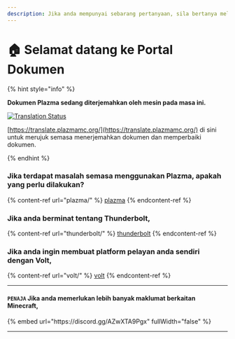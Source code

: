 ```yaml
---
description: Jika anda mempunyai sebarang pertanyaan, sila bertanya melalui Discord atau GitHub Issues.
---
```


# 🏠 Selamat datang ke Portal Dokumen

{% hint style="info" %}

**Dokumen Plazma sedang diterjemahkan oleh mesin pada masa ini.**

[![Translation Status](https://badges.crowdin.net/plazmamc-document-portal/localized.svg)](https://translate.plazmamc.org/)

[https://translate.plazmamc.org/](https://translate.plazmamc.org/) di sini untuk merujuk semasa menerjemahkan dokumen dan memperbaiki dokumen.

{% endhint %}

### Jika terdapat masalah semasa menggunakan Plazma, apakah yang perlu dilakukan?

{% content-ref url="plazma/" %}
[plazma](plazma/)
{% endcontent-ref %}

### Jika anda berminat tentang Thunderbolt,

{% content-ref url="thunderbolt/" %}
[thunderbolt](thunderbolt/)
{% endcontent-ref %}

### Jika anda ingin membuat platform pelayan anda sendiri dengan Volt,

{% content-ref url="volt/" %}
[volt](volt/)
{% endcontent-ref %}

***

#### `PENAJA` Jika anda memerlukan lebih banyak maklumat berkaitan Minecraft, <a href="#etc-1" id="etc-1"></a>

{% embed url="https\://discord.gg/AZwXTA9Pgx" fullWidth="false" %}

***
